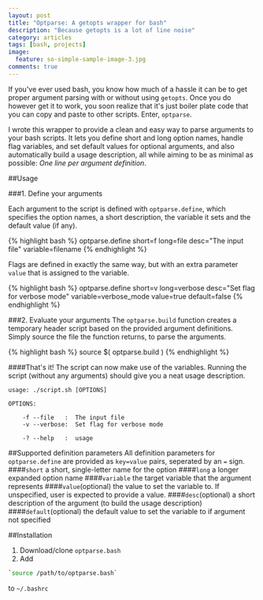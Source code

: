 ```yaml
---
layout: post
title: "Optparse: A getopts wrapper for bash"
description: "Because getopts is a lot of line noise"
category: articles
tags: [bash, projects]
image:
  feature: so-simple-sample-image-3.jpg
comments: true  
---
```


If you've ever used bash, you know how much of a hassle it can be to get proper argument parsing with or without using `getopts`. Once you do however get it to work, you soon realize that it's just boiler plate code that you can copy and paste to other scripts. Enter, `optparse`.

I wrote this wrapper to provide a clean and easy way to parse arguments to your bash scripts. It lets you define short and long option names, handle flag variables, and set default values for optional arguments, and also automatically build a usage description, all while aiming to be as minimal as possible: *One line per argument definition*.

##Usage

###1. Define your arguments

Each argument to the script is defined with `optparse.define`, which specifies the option names, a short description, the variable it sets and the default value (if any). 

{% highlight bash %}
optparse.define short=f long=file desc="The input file" variable=filename
{% endhighlight %}

Flags are defined in exactly the same way, but with an extra parameter `value` that is assigned to the variable. 

{% highlight bash %}
optparse.define short=v long=verbose desc="Set flag for verbose mode" variable=verbose_mode value=true default=false
{% endhighlight %}

###2. Evaluate your arguments
The `optparse.build` function creates a temporary header script based on the provided argument definitions. Simply source the file the function returns, to parse the arguments.

{% highlight bash %}
source $( optparse.build )
{% endhighlight %}

####That's it!
The script can now make use of the variables. Running the script (without any arguments) should give you a neat usage description.
    
	usage: ./script.sh [OPTIONS]
	    
	OPTIONS:
	    
	    -f --file   :  The input file
	    -v --verbose:  Set flag for verbose mode
	    
	    -? --help   :  usage
        
##Supported definition parameters
All definition parameters for `optparse.define` are provided as `key=value` pairs, seperated by an `=` sign.
####`short`
a short, single-letter name for the option
####`long`
a longer expanded option name
####`variable`
the target variable that the argument represents
####`value`(optional)
the value to set the variable to. If unspecified, user is expected to provide a value.
####`desc`(optional)
a short description of the argument (to build the usage description)
####`default`(optional)
the default value to set the variable to if argument not specified

##Installation
1. Download/clone `optparse.bash`
2. Add 

```bash    
`source /path/to/optparse.bash` 
```
to `~/.bashrc`
 

